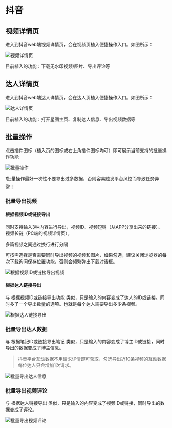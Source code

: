 # 抖音

## 视频详情页

进入到抖音web端视频详情页，会在视频页植入便捷操作入口。如图所示：

![视频详情页](images/dy/视频详情页.png)

目前植入的功能：下载无水印视频/图片、导出评论等

## 达人详情页

进入到抖音web端达人详情页，会在达人页植入便捷操作入口。如图所示：

![达人详情页](images/dy/达人详情页.png)

目前植入的功能：打开星图主页、复制达人信息、导出视频数据等

## 批量操作

点击插件图标（植入页的图标或右上角插件图标均可）即可展示当前支持的批量操作功能

![批量操作](images/dy/批量操作.png)

❗️批量操作最好一次性不要导出过多数据，否则容易触发平台风控而导致任务异常！

### 批量导出视频

#### 根据视频ID或链接导出

同时支持输入3种内容进行导出，视频ID、视频短链（从APP分享出来的链接）、视频长链（PC端的视频详情页）。

多篇视频之间通过换行进行分隔

可按需选择是否需要同时导出视频的视频和图片，如果勾选，建议关闭浏览器的每次下载询问保存位置功能，否则会频繁弹出下载对话框。

![根据视频ID或链接导出视频](images/dy/根据视频ID或链接导出视频.png)

#### 根据达人链接导出

与 根据视频ID或链接导出功能 类似，只是输入的内容变成了达人的ID或链接。同时多了一个导出数量的选项。也就是每个达人需要导出多少条视频。

![根据达人链接导出](images/dy/根据达人链接导出视频.png)

### 批量导出达人数据

与 根据笔记ID或链接导出笔记 类似，只是输入的内容变成了博主ID或链接，同时导出的数据变成了博主信息。

> 抖音平台互动数据不用请求详情即可获取，勾选导出近10条视频的互动数据每位达人只会增加1次请求。

![批量导出达人信息](images/dy/批量导出达人信息.png)

### 批量导出视频评论

与 根据达人链接导出 类似，只是输入的内容变成了视频ID或链接，同时导出的数据变成了评论。

![批量导出视频评论](images/dy/批量导出视频评论.png)